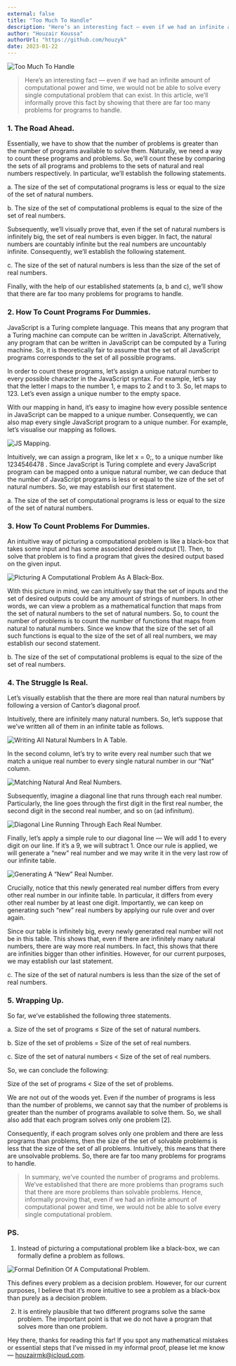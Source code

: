 ```yaml
---
external: false
title: "Too Much To Handle"
description: "Here’s an interesting fact — even if we had an infinite amount of computational power and time, we would not be able to solve every single computational problem that can exist. In this article, we’ll informally prove this fact by showing that there are far too many problems for programs to handle."
author: "Houzair Koussa"
authorUrl: "https://github.com/houzyk"
date: 2023-01-22
---
```

![Too Much To Handle](/images/too-much-to-handle/cover.webp)

> Here’s an interesting fact — even if we had an infinite amount of computational power and time, we would not be able to solve every single computational problem that can exist. In this article, we’ll informally prove this fact by showing that there are far too many problems for programs to handle.

### 1. The Road Ahead.

Essentially, we have to show that the number of problems is greater than the number of programs available to solve them. Naturally, we need a way to count these programs and problems. So, we’ll count these by comparing the sets of all programs and problems to the sets of natural and real numbers respectively. In particular, we’ll establish the following statements.

a. The size of the set of computational programs is less or equal to the size of the set of natural numbers.

b. The size of the set of computational problems is equal to the size of the set of real numbers.

Subsequently, we’ll visually prove that, even if the set of natural numbers is infinitely big, the set of real numbers is even bigger. In fact, the natural numbers are countably infinite but the real numbers are uncountably infinite. Consequently, we’ll establish the following statement.

c. The size of the set of natural numbers is less than the size of the set of real numbers.

Finally, with the help of our established statements (a, b and c), we’ll show that there are far too many problems for programs to handle.

### 2. How To Count Programs For Dummies.

JavaScript is a Turing complete language. This means that any program that a Turing machine can compute can be written in JavaScript. Alternatively, any program that can be written in JavaScript can be computed by a Turing machine. So, it is theoretically fair to assume that the set of all JavaScript programs corresponds to the set of all possible programs.

In order to count these programs, let’s assign a unique natural number to every possible character in the JavaScript syntax. For example, let’s say that the letter l maps to the number 1, e maps to 2 and t to 3. So, let maps to 123. Let’s even assign a unique number to the empty space.

With our mapping in hand, it’s easy to imagine how every possible sentence in JavaScript can be mapped to a unique number. Consequently, we can also map every single JavaScript program to a unique number. For example, let’s visualise our mapping as follows.

![JS Mapping.](/images/too-much-to-handle/JS_Mapping.webp)

Intuitively, we can assign a program, like let x = 0;, to a unique number like 1234546478 . Since JavaScript is Turing complete and every JavaScript program can be mapped onto a unique natural number, we can deduce that the number of JavaScript programs is less or equal to the size of the set of natural numbers. So, we may establish our first statement.

a. The size of the set of computational programs is less or equal to the size of the set of natural numbers.

### 3. How To Count Problems For Dummies.

An intuitive way of picturing a computational problem is like a black-box that takes some input and has some associated desired output [1]. Then, to solve that problem is to find a program that gives the desired output based on the given input.

![Picturing A Computational Problem As A Black-Box.](/images/too-much-to-handle/Picturing_A_Computational_Problem_As_A_Black-Box.webp)

With this picture in mind, we can intuitively say that the set of inputs and the set of desired outputs could be any amount of strings of numbers. In other words, we can view a problem as a mathematical function that maps from the set of natural numbers to the set of natural numbers. So, to count the number of problems is to count the number of functions that maps from natural to natural numbers. Since we know that the size of the set of all such functions is equal to the size of the set of all real numbers, we may establish our second statement.

b. The size of the set of computational problems is equal to the size of the set of real numbers.

### 4. The Struggle Is Real.

Let’s visually establish that the there are more real than natural numbers by following a version of Cantor’s diagonal proof.

Intuitively, there are infinitely many natural numbers. So, let’s suppose that we’ve written all of them in an infinite table as follows.

![Writing All Natural Numbers In A Table.](/images/too-much-to-handle/Writing_All_Natural_Numbers_In_A_Table.webp)

In the second column, let’s try to write every real number such that we match a unique real number to every single natural number in our “Nat” column.

![Matching Natural And Real Numbers.](/images/too-much-to-handle/Matching_Natural_And_Real_Numbers.webp)

Subsequently, imagine a diagonal line that runs through each real number. Particularly, the line goes through the first digit in the first real number, the second digit in the second real number, and so on (ad infinitum).

![Diagonal Line Running Through Each Real Number.](/images/too-much-to-handle/Diagonal_Line_Running_Through_Each_Real_Number.webp)

Finally, let’s apply a simple rule to our diagonal line — We will add 1 to every digit on our line. If it’s a 9, we will subtract 1. Once our rule is applied, we will generate a “new” real number and we may write it in the very last row of our infinite table.

![Generating A “New” Real Number.](/images/too-much-to-handle/Generating_A_“New”_Real_Number.webp)

Crucially, notice that this newly generated real number differs from every other real number in our infinite table. In particular, it differs from every other real number by at least one digit. Importantly, we can keep on generating such “new” real numbers by applying our rule over and over again.

Since our table is infinitely big, every newly generated real number will not be in this table. This shows that, even if there are infinitely many natural numbers, there are way more real numbers. In fact, this shows that there are infinities bigger than other infinities. However, for our current purposes, we may establish our last statement.

c. The size of the set of natural numbers is less than the size of the set of real numbers.

### 5. Wrapping Up.

So far, we’ve established the following three statements.

a. Size of the set of programs ≤ Size of the set of natural numbers.

b. Size of the set of problems = Size of the set of real numbers.

c. Size of the set of natural numbers < Size of the set of real numbers.

So, we can conclude the following:

Size of the set of programs < Size of the set of problems.

We are not out of the woods yet. Even if the number of programs is less than the number of problems, we cannot say that the number of problems is greater than the number of programs available to solve them. So, we shall also add that each program solves only one problem [2].

Consequently, if each program solves only one problem and there are less programs than problems, then the size of the set of solvable problems is less that the size of the set of all problems. Intuitively, this means that there are unsolvable problems. So, there are far too many problems for programs to handle.

>In summary, we’ve counted the number of programs and problems. We’ve established that there are more problems than programs such that there are more problems than solvable problems. Hence, informally proving that, even if we had an infinite amount of computational power and time, we would not be able to solve every single computational problem.

### PS.

1. Instead of picturing a computational problem like a black-box, we can formally define a problem as follows.

![Formal Definition Of A Computational Problem.](/images/too-much-to-handle/Formal_Definition_Of_A_Computational_Problem.webp)

This defines every problem as a decision problem. However, for our current purposes, I believe that it’s more intuitive to see a problem as a black-box than purely as a decision problem.

2. It is entirely plausible that two different programs solve the same problem. The important point is that we do not have a program that solves more than one problem.

Hey there, thanks for reading this far! If you spot any mathematical mistakes or essential steps that I’ve missed in my informal proof, please let me know — houzairmk@icloud.com.
